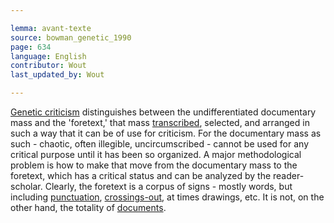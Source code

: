 ```yaml
---

lemma: avant-texte
source: bowman_genetic_1990
page: 634
language: English
contributor: Wout
last_updated_by: Wout

---
```


[Genetic criticism](geneticCriticism.html) distinguishes between the undifferentiated documentary mass and the 'foretext,' that mass [transcribed](transcription.html), selected, and arranged in such a way that it can be of use for criticism. For the documentary mass as such - chaotic, often illegible, uncircumscribed - cannot be used for any critical purpose until it has been so organized. A major methodological problem is how to make that move from the documentary mass to the foretext, which has a critical status and can be analyzed by the reader-scholar. Clearly, the foretext is a corpus of signs - mostly words, but including [punctuation](punctuation.html), [crossings-out](deletion), at times drawings, etc. It is not, on the other hand, the totality of [documents](document.html).
